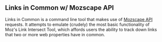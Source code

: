 Links in Common w/ Mozscape API
-------------------------------

Links in Common is a command line tool that makes use of [Mozscape API](https://github.com/seomoz/SEOmozAPISamples) requests. It attempts to emulate (crudely) the most basic functionality of Moz's Link Intersect Tool, which affords users the ability to track down links that two or more web properties have in common.